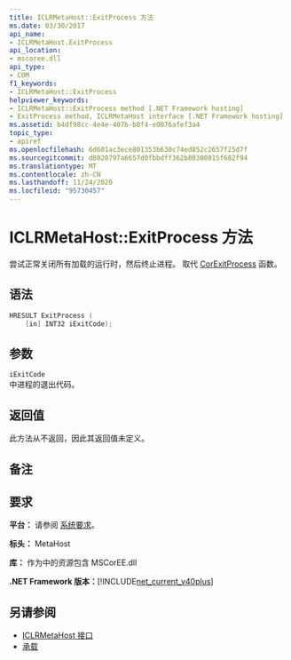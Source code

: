 ```yaml
---
title: ICLRMetaHost::ExitProcess 方法
ms.date: 03/30/2017
api_name:
- ICLRMetaHost.ExitProcess
api_location:
- mscoree.dll
api_type:
- COM
f1_keywords:
- ICLRMetaHost::ExitProcess
helpviewer_keywords:
- ICLRMetaHost::ExitProcess method [.NET Framework hosting]
- ExitProcess method, ICLRMetaHost interface [.NET Framework hosting]
ms.assetid: b4df98cc-4e4e-407b-b8f4-e0076afef3a4
topic_type:
- apiref
ms.openlocfilehash: 6d601ac3ece801353b630c74ed852c2657f25d7f
ms.sourcegitcommit: d8020797a6657d0fbbdff362b80300815f682f94
ms.translationtype: MT
ms.contentlocale: zh-CN
ms.lasthandoff: 11/24/2020
ms.locfileid: "95730457"
---
```

# <a name="iclrmetahostexitprocess-method"></a>ICLRMetaHost::ExitProcess 方法

尝试正常关闭所有加载的运行时，然后终止进程。 取代 [CorExitProcess](corexitprocess-function.md) 函数。  
  
## <a name="syntax"></a>语法  
  
```cpp  
HRESULT ExitProcess (  
    [in] INT32 iExitCode);  
```  
  
## <a name="parameters"></a>参数  

 `iExitCode`  
 中进程的退出代码。  
  
## <a name="return-value"></a>返回值  

 此方法从不返回，因此其返回值未定义。  
  
## <a name="remarks"></a>备注  
  
## <a name="requirements"></a>要求  

 **平台：** 请参阅 [系统要求](../../get-started/system-requirements.md)。  
  
 **标头：** MetaHost  
  
 **库：** 作为中的资源包含 MSCorEE.dll  
  
 **.NET Framework 版本：**[!INCLUDE[net_current_v40plus](../../../../includes/net-current-v40plus-md.md)]  
  
## <a name="see-also"></a>另请参阅

- [ICLRMetaHost 接口](iclrmetahost-interface.md)
- [承载](index.md)
